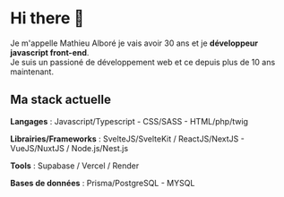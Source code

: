 # Hi there 👋

Je m'appelle Mathieu Alboré je vais avoir 30 ans et je **développeur javascript front-end**.\
Je suis un passioné de développement web et ce depuis plus de 10 ans maintenant.

## Ma stack actuelle

**Langages** : Javascript/Typescript - CSS/SASS - HTML/php/twig

**Librairies/Frameworks** : SvelteJS/SvelteKit / ReactJS/NextJS - VueJS/NuxtJS / Node.js/Nest.js

**Tools** : Supabase / Vercel / Render

**Bases de données** : Prisma/PostgreSQL - MYSQL
